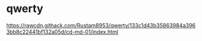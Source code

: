 # qwerty

https://rawcdn.githack.com/Rustam8953/qwerty/133c1d43b35863984a3963bb8c22441bf132a05d/cd-md-01/index.html

